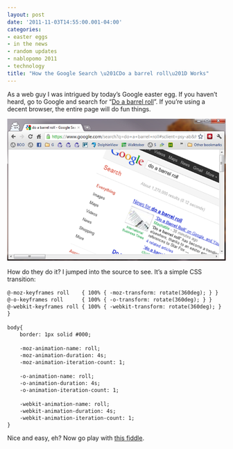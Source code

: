 ```yaml
---
layout: post
date: '2011-11-03T14:55:00.001-04:00'
categories:
- easter eggs
- in the news
- random updates
- nablopomo 2011
- technology
title: "How the Google Search \u201CDo a barrel roll\u201D Works"
---
```



As a web guy I was intrigued by today’s Google easter egg. If you haven’t heard, go to Google and search for “[Do a barrel roll](https://www.google.com/search?q=do+a+barrel+roll)”. If you’re using a decent browser, the entire page will do fun things.

![google home page doing a barrel roll](/assets/2011/barrel-roll.png)

How do they do it? I jumped into the source to see. It’s a simple CSS transition:

    @-moz-keyframes roll    { 100% { -moz-transform: rotate(360deg); } } 
    @-o-keyframes roll      { 100% { -o-transform: rotate(360deg); } } 
    @-webkit-keyframes roll { 100% { -webkit-transform: rotate(360deg); } } 

    body{ 
        border: 1px solid #000;

        -moz-animation-name: roll;
        -moz-animation-duration: 4s;
        -moz-animation-iteration-count: 1;
        
        -o-animation-name: roll;
        -o-animation-duration: 4s;
        -o-animation-iteration-count: 1;
        
        -webkit-animation-name: roll;
        -webkit-animation-duration: 4s;
        -webkit-animation-iteration-count: 1; 
    }

Nice and easy, eh? Now go play with [this fiddle](http://jsfiddle.net/mharen/KRkvE/3/).